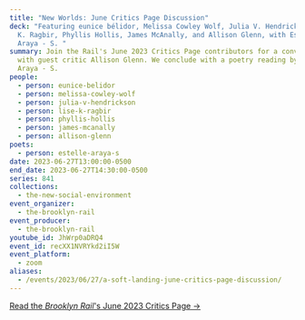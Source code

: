 ```yaml
---
title: "New Worlds: June Critics Page Discussion"
deck: "Featuring eunice bélidor, Melissa Cowley Wolf, Julia V. Hendrickson, Lise
  K. Ragbir, Phyllis Hollis, James McAnally, and Allison Glenn, with Estelle
  Araya - S. "
summary: Join the Rail's June 2023 Critics Page contributors for a conversation
  with guest critic Allison Glenn. We conclude with a poetry reading by Estelle
  Araya - S.
people:
  - person: eunice-belidor
  - person: melissa-cowley-wolf
  - person: julia-v-hendrickson
  - person: lise-k-ragbir
  - person: phyllis-hollis
  - person: james-mcanally
  - person: allison-glenn
poets:
  - person: estelle-araya-s
date: 2023-06-27T13:00:00-0500
end_date: 2023-06-27T14:30:00-0500
series: 841
collections:
  - the-new-social-environment
event_organizer:
  - the-brooklyn-rail
event_producer:
  - the-brooklyn-rail
youtube_id: JhWrp0aDRQ4
event_id: recXX1NVRYkd2iI5W
event_platform:
  - zoom
aliases:
  - /events/2023/06/27/a-soft-landing-june-critics-page-discussion/
---
```

[R﻿ead the *Brooklyn Rail*'s June 2023 Critics Page →](https://brooklynrail.org/2023/6/criticspage)